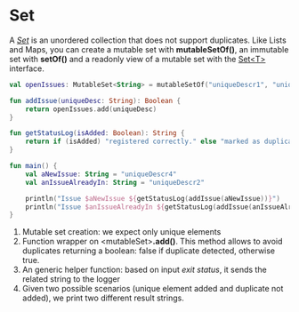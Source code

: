 # Set

A [*Set*](https://kotlinlang.org/docs/reference/collections.html) is an unordered collection that does not support duplicates. Like Lists and Maps, you can create a mutable set with __mutableSetOf()__, an immutable set with __setOf()__ and a readonly view of a mutable set with the [Set&lt;T&gt;](https://kotlinlang.org/api/latest/jvm/stdlib/kotlin.collections/-set/index.html) interface.  

<div class="language-kotlin" theme="idea" data-min-compiler-version="1.3">

```kotlin
val openIssues: MutableSet<String> = mutableSetOf("uniqueDescr1", "uniqueDescr2", "uniqueDescr3") // 1

fun addIssue(uniqueDesc: String): Boolean {                                                       // 2
    return openIssues.add(uniqueDesc)
}

fun getStatusLog(isAdded: Boolean): String {                                                      // 3 
    return if (isAdded) "registered correctly." else "marked as duplicate and rejected."
}

fun main() {
    val aNewIssue: String = "uniqueDescr4"
    val anIssueAlreadyIn: String = "uniqueDescr2" 

    println("Issue $aNewIssue ${getStatusLog(addIssue(aNewIssue))}")                              // 4
    println("Issue $anIssueAlreadyIn ${getStatusLog(addIssue(anIssueAlreadyIn))}")                 
}
```

</div>

1. Mutable set creation: we expect only unique elements 
2. Function wrapper on &lt;mutableSet&gt;__.add()__. This method allows to avoid duplicates returning a boolean: false if duplicate detected, otherwise true.  
3. An generic helper function: based on input *exit status*, it sends the related string to the logger
4. Given two possible scenarios (unique element added and duplicate not added), we print two different result strings.

